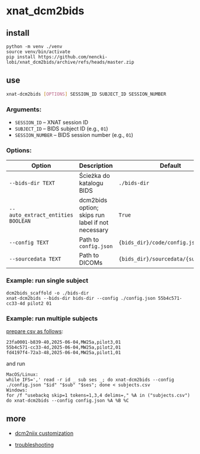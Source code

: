 # xnat_dcm2bids

## install
```
python -m venv ./venv
source venv/bin/activate
pip install https://github.com/nencki-lobi/xnat_dcm2bids/archive/refs/heads/master.zip
```

## use

```bash
xnat-dcm2bids [OPTIONS] SESSION_ID SUBJECT_ID SESSION_NUMBER
```

### Arguments:

* `SESSION_ID` – XNAT session ID
* `SUBJECT_ID` – BIDS subject ID (e.g., `01`)
* `SESSION_NUMBER` – BIDS session number (e.g., `01`)

### Options:

| Option                            | Description                                       | Default                              |
| --------------------------------- | ------------------------------------------------- | ------------------------------------ |
| `--bids-dir TEXT`                 | Ścieżka do katalogu BIDS                          | `./bids-dir`                         |
| `--auto_extract_entities BOOLEAN` | dcm2bids option; skips run label if not necessary | `True`                               |
| `--config TEXT`                   | Path to `config.json`                             | `{bids_dir}/code/config.json`        |
| `--sourcedata TEXT`               | Path to DICOMs                                    | `{bids_dir}/sourcedata/{subject_id}` |


### Example: run single subject
```
dcm2bids_scaffold -o ./bids-dir
xnat-dcm2bids --bids-dir bids-dir --config ./config.json 55b4c571-cc33-4d pilot2 01
```

### Example: run multiple subjects
[prepare csv as follows](https://bkossows.notion.site/Export-XNAT-sessions-to-CSV-249fe8b66b5d42b98feb06897a92fea9):
```
23fa0001-b839-40,2025-06-04,MW25a,pilot3,01
55b4c571-cc33-4d,2025-06-04,MW25a,pilot2,01
fd4197f4-72a3-48,2025-06-04,MW25a,pilot1,01
```

and run
```
MacOS/Linux:
while IFS=',' read -r id _ sub ses _; do xnat-dcm2bids --config ./config.json "$id" "$sub" "$ses"; done < subjects.csv
Windows:
for /f "usebackq skip=1 tokens=1,3,4 delims=," %A in ("subjects.csv") do xnat-dcm2bids --config config.json %A %B %C
```

## more 
- [dcm2niix customization](dcm2niix.md)

- [troubleshooting](troubleshooting.md)



